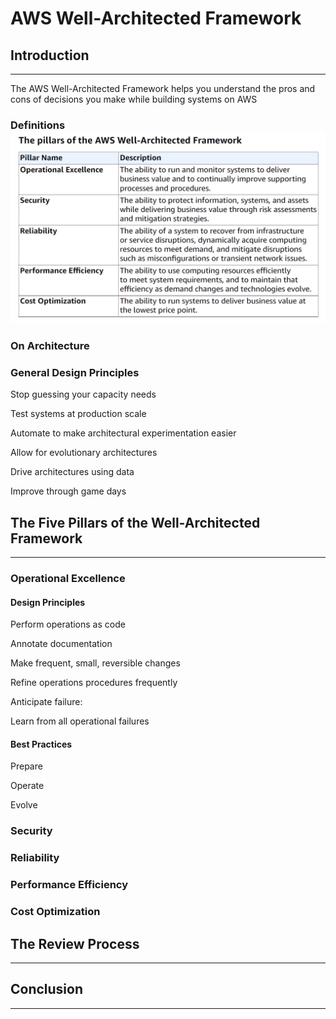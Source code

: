 # AWS Well-Architected Framework

## Introduction

---

The AWS Well-Architected Framework helps you understand the pros and cons of decisions you make while building systems on AWS

### Definitions![](/assets/fiverpillars.png)

### On Architecture

### General Design Principles

Stop guessing your capacity needs

Test systems at production scale

Automate to make architectural experimentation easier

Allow for evolutionary architectures

Drive architectures using data

Improve through game days

## The Five Pillars of the Well-Architected Framework

---

### Operational Excellence

#### Design Principles

Perform operations as code

Annotate documentation

Make frequent, small, reversible changes

Refine operations procedures frequently

Anticipate failure:

Learn from all operational failures

#### Best Practices

Prepare

Operate

Evolve



### Security

### Reliability

### Performance Efficiency

### Cost Optimization

## 

## The Review Process

---

## 

## Conclusion

---

## 



